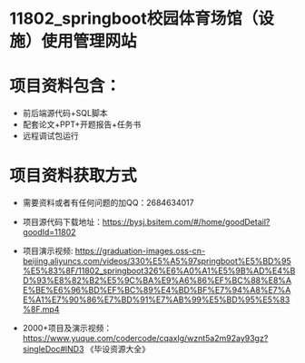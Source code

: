 #  11802_springboot校园体育场馆（设施）使用管理网站

# 项目资料包含：
* 前后端源代码+SQL脚本
* 配套论文+PPT+开题报告+任务书
* 远程调试包运行

# 项目资料获取方式
* 需要资料或者有任何问题的加QQ：2684634017
* 项目源代码下载地址：https://bysj.bsitem.com/#/home/goodDetail?goodId=11802

* 项目演示视频:  https://graduation-images.oss-cn-beijing.aliyuncs.com/videos/330%E5%A5%97springboot%E5%BD%95%E5%83%8F/11802_springboot326%E6%A0%A1%E5%9B%AD%E4%BD%93%E8%82%B2%E5%9C%BA%E9%A6%86%EF%BC%88%E8%AE%BE%E6%96%BD%EF%BC%89%E4%BD%BF%E7%94%A8%E7%AE%A1%E7%90%86%E7%BD%91%E7%AB%99%E5%BD%95%E5%83%8F.mp4


* 2000+项目及演示视频：https://www.yuque.com/codercode/cqaxlg/wznt5a2m92ay93gz?singleDoc#lND3 《毕设资源大全》





